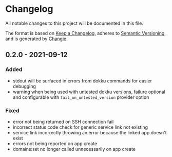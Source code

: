 # Changelog
All notable changes to this project will be documented in this file.

The format is based on [Keep a Changelog](https://keepachangelog.com/en/1.0.0/),
adheres to [Semantic Versioning](https://semver.org/spec/v2.0.0.html),
and is generated by [Changie](https://github.com/miniscruff/changie).

## 0.2.0 - 2021-09-12
### Added
* stdout will be surfaced in errors from dokku commands for easier debugging
* warning when being used with untested dokku versions, failure optional and configurable with `fail_on_untested_version` provider option
### Fixed
* error not being returned on SSH connection fail
* incorrect status code check for generic service link not existing
* service link incorrectly throwing an error because the linked app doesn't exist
* errors not being reported on app create
* domains:set no longer called unnecessarily on app create